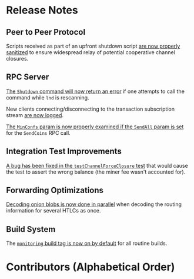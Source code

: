 # Release Notes

## Peer to Peer Protocol

Scripts received as part of an upfront shutdown script [are now properly
sanitized](https://github.com/lightningnetwork/lnd/pull/5369) to ensure
widespread relay of potential cooperative channel closures.

## RPC Server

[The `Shutdown` command will now return an
error](https://github.com/lightningnetwork/lnd/pull/5364) if one attempts to
call the command while `lnd` is rescanning.

New clients connecting/disconnecting to the transaction subscription stream
[are now logged](https://github.com/lightningnetwork/lnd/pull/5358).

[The `MinConfs` param is now properly examined if the `SendAll` param is
set](https://github.com/lightningnetwork/lnd/pull/5200) for the `SendCoins` RPC
call.

## Integration Test Improvements

[A bug has been fixed in the `testChannelForceClosure`
test](https://github.com/lightningnetwork/lnd/pull/5348) that would cause the
test to assert the wrong balance (the miner fee wasn't accounted for).

## Forwarding Optimizations

[Decoding onion blobs is now done in
parallel](https://github.com/lightningnetwork/lnd/pull/5248) when decoding the
routing information for several HTLCs as once.

## Build System

The [`monitoring` build tag is now on by
default](https://github.com/lightningnetwork/lnd/pull/5399) for all routine
builds.


# Contributors (Alphabetical Order)
